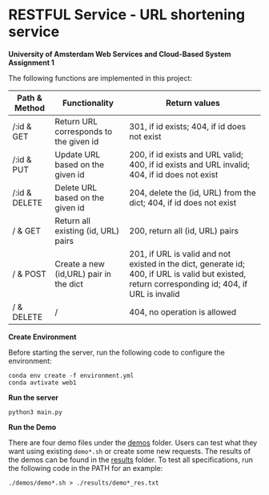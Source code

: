 # RESTFUL Service - URL shortening service

**University of Amsterdam Web Services and Cloud-Based System Assignment 1**

The following functions are implemented in this project:

| Path & Method | Functionality                          | Return values                                                                    |
|---------------|----------------------------------------|----------------------------------------------------------------------------------|
| /:id & GET    | Return URL corresponds to the given id | 301, if id exists; 404, if id does not exist|
| /:id & PUT    | Update URL based on the given id       | 200, if id exists and URL valid; 400, if id exists and URL invalid; 404, if id does not exist| 
| /:id & DELETE | Delete URL based on the given id       | 204, delete the (id, URL) from the dict; 404, if id does not exist|
| / & GET | Return all existing (id, URL) pairs          | 200, return all (id, URL) pairs|
| / & POST | Create a new (id,URL) pair in the dict      | 201, if URL is valid and not existed in the dict, generate id; 400, if URL is valid but existed, return corresponding id; 404, if URL is invalid|
| / & DELETE| /       | 404, no operation is allowed|


**Create Environment**

Before starting the server, run the following code to configure the environment:
```
conda env create -f environment.yml
conda avtivate web1
```

**Run the server**

 ```
 python3 main.py
 ```


**Run the Demo** 

There are four demo files under the [demos](https://github.com/BerryC-VU/WSCB_Assign1/tree/main/demos) folder. Users can test what they want using existing `demo*.sh` or create some new requests. The results of the demos can be found in the [results](https://github.com/BerryC-VU/WSCB_Assign1/tree/main/results) folder.
To test all specifications, run the following code in the PATH  for an example:
```
./demos/demo*.sh > ./results/demo*_res.txt
```
